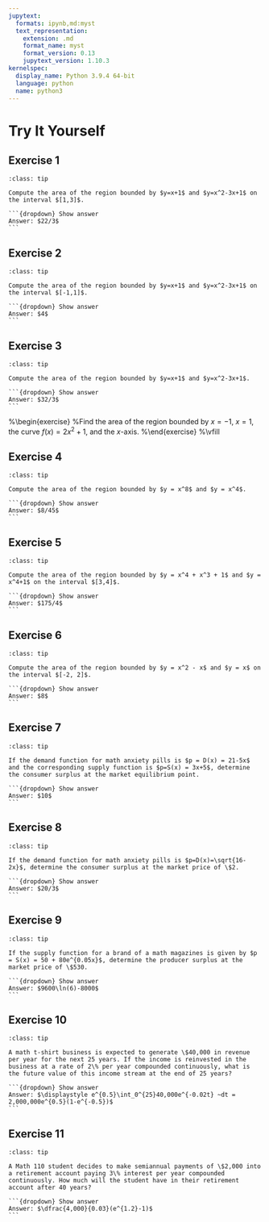 ```yaml
---
jupytext:
  formats: ipynb,md:myst
  text_representation:
    extension: .md
    format_name: myst
    format_version: 0.13
    jupytext_version: 1.10.3
kernelspec:
  display_name: Python 3.9.4 64-bit
  language: python
  name: python3
---
```

# Try It Yourself

## Exercise 1
````{admonition} Area between two curves on given interval
:class: tip

Compute the area of the region bounded by $y=x+1$ and $y=x^2-3x+1$ on the interval $[1,3]$.

```{dropdown} Show answer
Answer: $22/3$
```
````


## Exercise 2
````{admonition} Area between two curves on given interval
:class: tip

Compute the area of the region bounded by $y=x+1$ and $y=x^2-3x+1$ on the interval $[-1,1]$.

```{dropdown} Show answer
Answer: $4$
```
````


## Exercise 3
````{admonition} Area between two curves
:class: tip

Compute the area of the region bounded by $y=x+1$ and $y=x^2-3x+1$.

```{dropdown} Show answer
Answer: $32/3$
```
````



%\begin{exercise}
%Find the area of the region bounded by $x=-1$, $x=1$, the curve $f(x) = 2x^2+1$, and the $x$-axis.
%\end{exercise}
%\vfill


## Exercise 4
````{admonition} Area between two curves
:class: tip

Compute the area of the region bounded by $y = x^8$ and $y = x^4$.

```{dropdown} Show answer
Answer: $8/45$
```
````



## Exercise 5
````{admonition} Area between two curves on given interval
:class: tip

Compute the area of the region bounded by $y = x^4 + x^3 + 1$ and $y = x^4+1$ on the interval $[3,4]$.

```{dropdown} Show answer
Answer: $175/4$
```
````



## Exercise 6
````{admonition} Area between two curves on given interval
:class: tip

Compute the area of the region bounded by $y = x^2 - x$ and $y = x$ on the interval $[-2, 2]$.

```{dropdown} Show answer
Answer: $8$
```
````




## Exercise 7
````{admonition} Consumer surplus at market equilibrium
:class: tip

If the demand function for math anxiety pills is $p = D(x) = 21-5x$ and the corresponding supply function is $p=S(x) = 3x+5$, determine the consumer surplus at the market equilibrium point.

```{dropdown} Show answer
Answer: $10$
```
````


## Exercise 8
````{admonition} Consumer surplus
:class: tip

If the demand function for math anxiety pills is $p=D(x)=\sqrt{16-2x}$, determine the consumer surplus at the market price of \$2.

```{dropdown} Show answer
Answer: $20/3$
```
````


## Exercise 9
````{admonition} Producer surplus
:class: tip

If the supply function for a brand of a math magazines is given by $p = S(x) = 50 + 80e^{0.05x}$, determine the producer surplus at the market price of \$530.

```{dropdown} Show answer
Answer: $9600\ln(6)-8000$
```
````


## Exercise 10
````{admonition} Future value of an income stream
:class: tip

A math t-shirt business is expected to generate \$40,000 in revenue per year for the next 25 years. If the income is reinvested in the business at a rate of 2\% per year compounded continuously, what is the future value of this income stream at the end of 25 years? 

```{dropdown} Show answer
Answer: $\displaystyle e^{0.5}\int_0^{25}40,000e^{-0.02t} ~dt = 2,000,000e^{0.5}(1-e^{-0.5})$
```
````



## Exercise 11
````{admonition} Future value of an income stream
:class: tip

A Math 110 student decides to make semiannual payments of \$2,000 into a retirement account paying 3\% interest per year compounded continuously. How much will the student have in their retirement account after 40 years? 

```{dropdown} Show answer
Answer: $\dfrac{4,000}{0.03}(e^{1.2}-1)$
```
````
